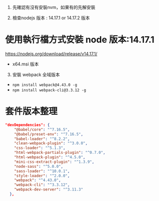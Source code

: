 1. 先確認有沒有安裝nvm，如果有的先解安裝

2. 檢查nodejs 版本 :  14.17.1 or 14.17.2 版本
# 使用執行檔方式安裝 node 版本:14.17.1
https://nodejs.org/download/release/v14.17.1/
- x64.msi 版本

3. 安裝  webpack 全域版本
-  `npm install webpack@4.43.0 -g`
- `npm install webpack-cli@3.3.12 -g`




# 套件版本整理

```json
"devDependencies": {
    "@babel/core": "^7.16.5",
    "@babel/preset-env": "^7.16.5",
    "babel-loader": "^8.2.2",
    "clean-webpack-plugin": "^3.0.0",
    "css-loader": "^5.1.3",
    "html-webpack-partials-plugin": "^0.7.0",
    "html-webpack-plugin": "^4.5.0",
    "mini-css-extract-plugin": "^1.3.9",
    "node-sass": "^5.0.0",
    "sass-loader": "^10.0.1",
    "style-loader": "^2.0.0",
    "webpack": "^4.43.0",
    "webpack-cli": "^3.3.12",
    "webpack-dev-server": "^3.11.3"
  },
```

